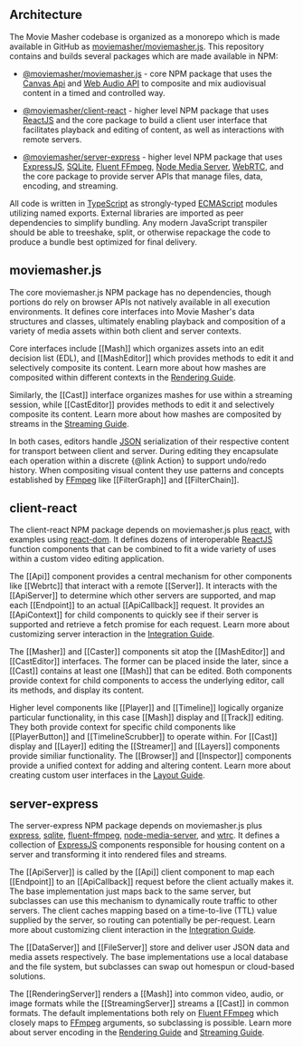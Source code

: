 ## Architecture

The Movie Masher codebase is organized as a monorepo which is made available
in GitHub as [moviemasher/moviemasher.js](https://github.com/moviemasher/moviemasher.js).
This repository contains and builds several packages which are made available
in NPM:

- [@moviemasher/moviemasher.js](https://www.npmjs.com/package/@moviemasher/moviemasher.js) - core
  NPM package that uses the [Canvas Api](https://developer.mozilla.org/en-US/docs/Web/API/Canvas_API)
  and [Web Audio API](https://developer.mozilla.org/en-US/docs/Web/API/Web_Audio_API)
  to composite and mix audiovisual content in a timed and controlled way.

- [@moviemasher/client-react](https://www.npmjs.com/package/@moviemasher/client-react) - higher
  level NPM package that uses
  [ReactJS](https://reactjs.org)
  and the core package to build a client user interface that facilitates playback and
  editing of content, as well as interactions with remote servers.

- [@moviemasher/server-express](https://www.npmjs.com/package/@moviemasher/server-express) - higher
  level NPM package that uses
  [ExpressJS](https://expressjs.com),
  [SQLite](https://www.sqlite.org/index.html),
  [Fluent FFmpeg](https://github.com/fluent-ffmpeg/node-fluent-ffmpeg),
  [Node Media Server](https://github.com/illuspas/Node-Media-Server),
  [WebRTC](https://github.com/node-webrtc/node-webrtc),
  and the core package to provide server APIs that manage files, data, encoding, and streaming.

All code is written in [TypeScript](https://www.typescriptlang.org) as strongly-typed
[ECMAScript](https://nodejs.org/api/esm.html) modules utilizing named exports. External
libraries are imported as peer dependencies to simplify bundling.
Any modern JavaScript transpiler should be able to treeshake, split, or otherwise repackage
the code to produce a bundle best optimized for final delivery.

## moviemasher.js

The core moviemasher.js NPM package has no dependencies, though portions do rely on
browser APIs not natively available in all execution environments. It defines core
interfaces into Movie Masher's data structures and classes, ultimately enabling playback and
composition of a variety of media assets within both client and server contexts.

Core interfaces include [[Mash]] which organizes assets into an edit decision
list (EDL), and [[MashEditor]] which provides methods to edit it and selectively composite its content.
Learn more about how mashes are composited within different contexts
in the [Rendering Guide](rendering.html).

Similarly, the [[Cast]] interface organizes mashes for use within a streaming session,
while [[CastEditor]] provides methods to edit it and selectively composite its content.
Learn more about how mashes are composited by streams
in the [Streaming Guide](streaming.html).

In both cases, editors handle [JSON](https://www.json.org) serialization of their respective
content for transport between client and server. During editing they encapsulate each
operation within a discrete {@link Action} to support undo/redo history.
When compositing visual content they use patterns and concepts established by
[FFmpeg](https://www.ffmpeg.org) like [[FilterGraph]] and [[FilterChain]].

## client-react

The client-react NPM package depends on moviemasher.js plus
[react](https://www.npmjs.com/package/react), with examples using
[react-dom](https://www.npmjs.com/package/react-dom).
It defines dozens of interoperable
[ReactJS](https://reactjs.org) function components that can be
combined to fit a wide variety of uses within a custom video editing application.

The [[Api]] component provides a central mechanism for other components like [[Webrtc]]
that interact with a remote [[Server]]. It interacts with the [[ApiServer]] to determine
which other servers are supported, and map each [[Endpoint]] to an actual [[ApiCallback]]
request. It provides an [[ApiContext]] for child components to quickly see if their server
is supported and retrieve a fetch promise for each request.
Learn more about customizing server interaction in the [Integration Guide](integration.html).

The [[Masher]] and [[Caster]] components sit atop the
[[MashEditor]] and [[CastEditor]] interfaces. The former can be placed inside the later,
since a [[Cast]] contains at least one [[Mash]] that can be edited. Both components
provide context for child components to access the underlying editor,
call its methods, and display its content.

Higher level components like [[Player]] and [[Timeline]] logically organize particular
functionality, in this case [[Mash]] display and [[Track]] editing. They both provide
context for specific child components like
[[PlayerButton]] and [[TimelineScrubber]] to operate within.
For [[Cast]] display and [[Layer]] editing the
[[Streamer]] and [[Layers]] components provide similiar functionality.
The [[Browser]] and [[Inspector]] components provide a unified context for adding and
altering content.
Learn more about creating custom user interfaces in the [Layout Guide](layout.html).

## server-express

The server-express NPM package depends on moviemasher.js plus
[express](https://www.npmjs.com/package/express),
[sqlite](https://www.npmjs.com/package/sqlite),
[fluent-ffmpeg](https://www.npmjs.com/package/fluent-ffmpeg),
[node-media-server](https://www.npmjs.com/package/node-media-server),
and
[wtrc](https://www.npmjs.com/package/wrtc). It defines a collection of
[ExpressJS](https://expressjs.com) components responsible for housing content on a server
and transforming it into rendered files and streams.

The [[ApiServer]] is called by the [[Api]] client component to map each
[[Endpoint]] to an [[ApiCallback]] request before the client actually makes it.
The base implementation just maps back to the same server, but subclasses can use this
mechanism to dynamically route traffic to other servers. The client caches mapping based
on a time-to-live (TTL) value supplied by the server, so routing can potentially be
per-request.
Learn more about customizing client interaction in the [Integration Guide](integration.html).

The [[DataServer]] and [[FileServer]] store and deliver user JSON data and media assets
respectively. The base implementations use a local database and the file system, but
subclasses can swap out homespun or cloud-based solutions.

The [[RenderingServer]] renders a [[Mash]] into common video, audio, or image formats
while the [[StreamingServer]] streams a [[Cast]] in common formats.
The default implementations both rely on
[Fluent FFmpeg](https://github.com/fluent-ffmpeg/node-fluent-ffmpeg) which closely maps
to [FFmpeg](https://www.ffmpeg.org) arguments, so subclassing is possible.
Learn more about server encoding in the
[Rendering Guide](rendering.html) and
[Streaming Guide](streaming.html).
